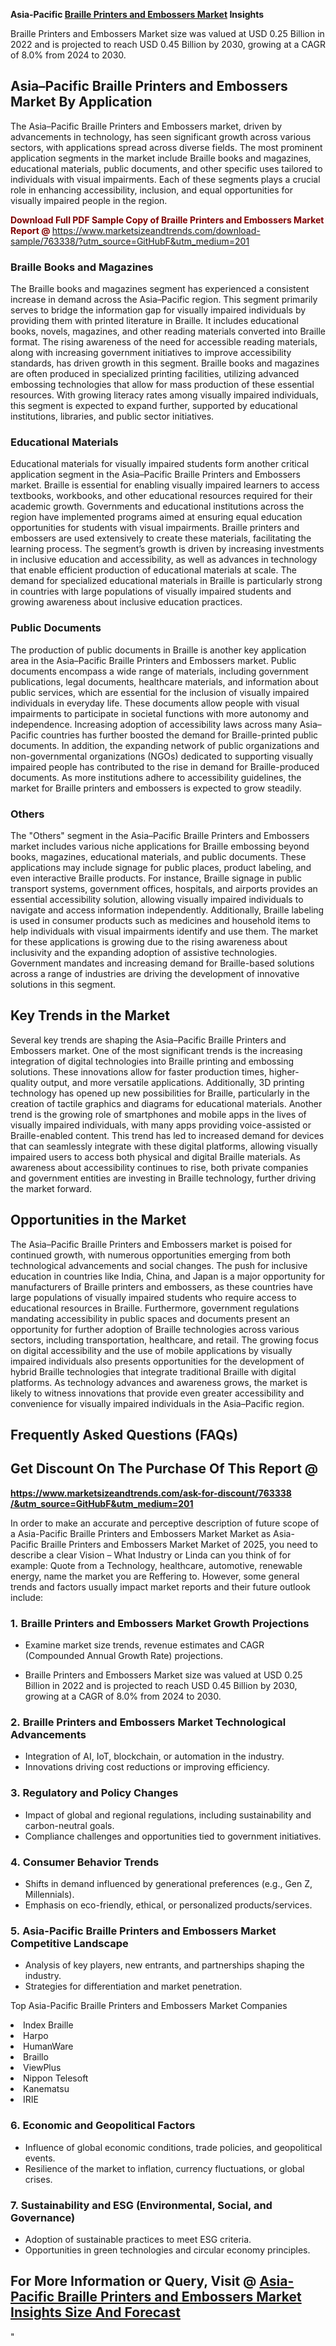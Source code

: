 <p><strong>Asia-Pacific&nbsp;<a href=""https://www.marketsizeandtrends.com/download-sample/763338/&amp;utm_source=GitHubF&amp;utm_medium=201"">Braille Printers and Embossers Market</a> Insights</strong></p><p>Braille Printers and Embossers Market size was valued at USD 0.25 Billion in 2022 and is projected to reach USD 0.45 Billion by 2030, growing at a CAGR of 8.0% from 2024 to 2030.</p><p><h2>Asia–Pacific Braille Printers and Embossers Market By Application</h2><p>The Asia–Pacific Braille Printers and Embossers market, driven by advancements in technology, has seen significant growth across various sectors, with applications spread across diverse fields. The most prominent application segments in the market include Braille books and magazines, educational materials, public documents, and other specific uses tailored to individuals with visual impairments. Each of these segments plays a crucial role in enhancing accessibility, inclusion, and equal opportunities for visually impaired people in the region.</p><p><p><strong><span style="color: #800000;">Download Full PDF Sample Copy of Braille Printers and Embossers Market Report @</span>&nbsp;</strong><a href="https://www.marketsizeandtrends.com/download-sample/763338/?utm_source=GitHubF&amp;utm_medium=201" target="_blank">https://www.marketsizeandtrends.com/download-sample/763338/?utm_source=GitHubF&amp;utm_medium=201</a></p></p><h3>Braille Books and Magazines</h3><p>The Braille books and magazines segment has experienced a consistent increase in demand across the Asia–Pacific region. This segment primarily serves to bridge the information gap for visually impaired individuals by providing them with printed literature in Braille. It includes educational books, novels, magazines, and other reading materials converted into Braille format. The rising awareness of the need for accessible reading materials, along with increasing government initiatives to improve accessibility standards, has driven growth in this segment. Braille books and magazines are often produced in specialized printing facilities, utilizing advanced embossing technologies that allow for mass production of these essential resources. With growing literacy rates among visually impaired individuals, this segment is expected to expand further, supported by educational institutions, libraries, and public sector initiatives.</p><h3>Educational Materials</h3><p>Educational materials for visually impaired students form another critical application segment in the Asia–Pacific Braille Printers and Embossers market. Braille is essential for enabling visually impaired learners to access textbooks, workbooks, and other educational resources required for their academic growth. Governments and educational institutions across the region have implemented programs aimed at ensuring equal education opportunities for students with visual impairments. Braille printers and embossers are used extensively to create these materials, facilitating the learning process. The segment’s growth is driven by increasing investments in inclusive education and accessibility, as well as advances in technology that enable efficient production of educational materials at scale. The demand for specialized educational materials in Braille is particularly strong in countries with large populations of visually impaired students and growing awareness about inclusive education practices.</p><h3>Public Documents</h3><p>The production of public documents in Braille is another key application area in the Asia–Pacific Braille Printers and Embossers market. Public documents encompass a wide range of materials, including government publications, legal documents, healthcare materials, and information about public services, which are essential for the inclusion of visually impaired individuals in everyday life. These documents allow people with visual impairments to participate in societal functions with more autonomy and independence. Increasing adoption of accessibility laws across many Asia–Pacific countries has further boosted the demand for Braille-printed public documents. In addition, the expanding network of public organizations and non-governmental organizations (NGOs) dedicated to supporting visually impaired people has contributed to the rise in demand for Braille-produced documents. As more institutions adhere to accessibility guidelines, the market for Braille printers and embossers is expected to grow steadily.</p><h3>Others</h3><p>The "Others" segment in the Asia–Pacific Braille Printers and Embossers market includes various niche applications for Braille embossing beyond books, magazines, educational materials, and public documents. These applications may include signage for public places, product labeling, and even interactive Braille products. For instance, Braille signage in public transport systems, government offices, hospitals, and airports provides an essential accessibility solution, allowing visually impaired individuals to navigate and access information independently. Additionally, Braille labeling is used in consumer products such as medicines and household items to help individuals with visual impairments identify and use them. The market for these applications is growing due to the rising awareness about inclusivity and the expanding adoption of assistive technologies. Government mandates and increasing demand for Braille-based solutions across a range of industries are driving the development of innovative solutions in this segment.</p><h2>Key Trends in the Market</h2><p>Several key trends are shaping the Asia–Pacific Braille Printers and Embossers market. One of the most significant trends is the increasing integration of digital technologies into Braille printing and embossing solutions. These innovations allow for faster production times, higher-quality output, and more versatile applications. Additionally, 3D printing technology has opened up new possibilities for Braille, particularly in the creation of tactile graphics and diagrams for educational materials. Another trend is the growing role of smartphones and mobile apps in the lives of visually impaired individuals, with many apps providing voice-assisted or Braille-enabled content. This trend has led to increased demand for devices that can seamlessly integrate with these digital platforms, allowing visually impaired users to access both physical and digital Braille materials. As awareness about accessibility continues to rise, both private companies and government entities are investing in Braille technology, further driving the market forward.</p><h2>Opportunities in the Market</h2><p>The Asia–Pacific Braille Printers and Embossers market is poised for continued growth, with numerous opportunities emerging from both technological advancements and social changes. The push for inclusive education in countries like India, China, and Japan is a major opportunity for manufacturers of Braille printers and embossers, as these countries have large populations of visually impaired students who require access to educational resources in Braille. Furthermore, government regulations mandating accessibility in public spaces and documents present an opportunity for further adoption of Braille technologies across various sectors, including transportation, healthcare, and retail. The growing focus on digital accessibility and the use of mobile applications by visually impaired individuals also presents opportunities for the development of hybrid Braille technologies that integrate traditional Braille with digital platforms. As technology advances and awareness grows, the market is likely to witness innovations that provide even greater accessibility and convenience for visually impaired individuals in the Asia–Pacific region.</p><h2>Frequently Asked Questions (FAQs)</h</p><h2><strong>Get Discount On The Purchase Of This Report @&nbsp;</strong></h2><p><strong><a href=""https://www.marketsizeandtrends.com/ask-for-discount/763338/&amp;utm_source=GitHubF&amp;utm_medium=201"" target=""_blank"">https://www.marketsizeandtrends.com/ask-for-discount/763338<br />/&amp;utm_source=GitHubF&amp;utm_medium=201</a></strong></p><p>In order to make an accurate and perceptive description of future scope of a Asia-Pacific&nbsp;Braille Printers and Embossers Market Market as Asia-Pacific&nbsp;Braille Printers and Embossers Market Market of 2025, you need to describe a clear Vision &ndash; What Industry or Linda can you think of for example: Quote from a Technology, healthcare, automotive, renewable energy, name the market you are Reffering to. However, some general trends and factors usually impact market reports and their future outlook include:</p><h3>1.&nbsp;<strong>Braille Printers and Embossers Market Growth Projections</strong></h3><ul><li>Examine market size trends, revenue estimates and CAGR (Compounded Annual Growth Rate) projections.</li><li><p>Braille Printers and Embossers Market size was valued at USD 0.25 Billion in 2022 and is projected to reach USD 0.45 Billion by 2030, growing at a CAGR of 8.0% from 2024 to 2030.</p></li></ul><h3>2.&nbsp;<strong>Braille Printers and Embossers Market Technological Advancements</strong></h3><ul><li>Integration of AI, IoT, blockchain, or automation in the industry.</li><li>Innovations driving cost reductions or improving efficiency.</li></ul><h3>3.&nbsp;<strong>Regulatory and Policy Changes</strong></h3><ul><li>Impact of global and regional regulations, including sustainability and carbon-neutral goals.</li><li>Compliance challenges and opportunities tied to government initiatives.</li></ul><h3>4.&nbsp;<strong>Consumer Behavior Trends</strong></h3><ul><li>Shifts in demand influenced by generational preferences (e.g., Gen Z, Millennials).</li><li>Emphasis on eco-friendly, ethical, or personalized products/services.</li></ul><h3>5.&nbsp;<strong>Asia-Pacific Braille Printers and Embossers Market Competitive Landscape</strong></h3><ul><li>Analysis of key players, new entrants, and partnerships shaping the industry.</li><li>Strategies for differentiation and market penetration.</li></ul><p data-pm-slice=""1 1 []"">Top Asia-Pacific Braille Printers and Embossers Market Companies</p><div data-test-id=""""><p><li>Index Braille</li><li> Harpo</li><li> HumanWare</li><li> Braillo</li><li> ViewPlus</li><li> Nippon Telesoft</li><li> Kanematsu</li><li> IRIE</li></p></div><h3>6.&nbsp;<strong>Economic and Geopolitical Factors</strong></h3><ul><li>Influence of global economic conditions, trade policies, and geopolitical events.</li><li>Resilience of the market to inflation, currency fluctuations, or global crises.</li></ul><h3>7.&nbsp;<strong>Sustainability and ESG (Environmental, Social, and Governance)</strong></h3><ul><li>Adoption of sustainable practices to meet ESG criteria.</li><li>Opportunities in green technologies and circular economy principles.</li></ul><h2><strong>For More Information or Query, Visit @&nbsp;</strong><a href=""https://www.verifiedmarketreports.com/product/braille-printers-and-embossers-market/"" target=""_blank"">Asia-Pacific Braille Printers and Embossers Market Insights Size And Forecast</a></h2>"
